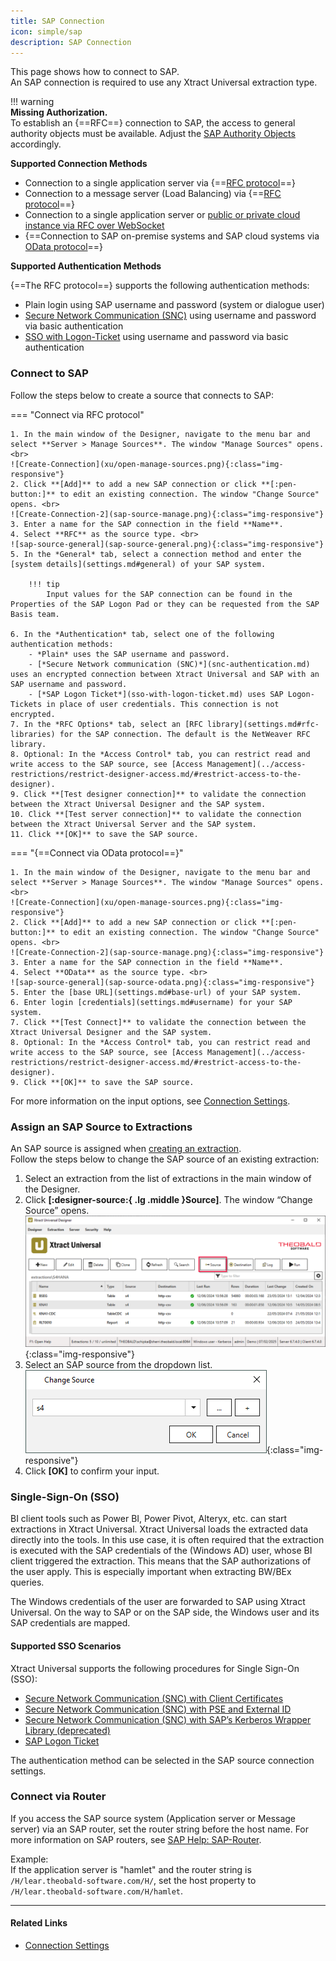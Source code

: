 ```yaml
---
title: SAP Connection
icon: simple/sap
description: SAP Connection
---
```


This page shows how to connect to SAP.<br>
An SAP connection is required to use any Xtract Universal extraction type.

!!! warning  
	**Missing Authorization.**<br>
    To establish an {==RFC==} connection to SAP, the access to general authority objects must be available.
    Adjust the [SAP Authority Objects](site:documentation/setup-in-sap/sap-authority-objects#general-authorization-objects) accordingly.


**Supported Connection Methods** 

- Connection to a single application server via {==[RFC protocol](settings.md/#source-type-rfc)==}
- Connection to a message server (Load Balancing) via {==[RFC protocol](settings.md/#source-type-rfc)==}
- Connection to a single application server or [public or private cloud instance via RFC over WebSocket](../../knowledge-base/access-data-in-the-sap-public-cloud.md)
- {==Connection to SAP on-premise systems and SAP cloud systems via [OData protocol](settings.md/#source-type-odata)==}

**Supported Authentication Methods** 

{==The RFC protocol==} supports the following authentication methods:

- Plain login using SAP username and password (system or dialogue user)
- [Secure Network Communication (SNC)](snc-authentication.md) using username and password via basic authentication
- [SSO with Logon-Ticket](sso-with-logon-ticket.md) using username and password via basic authentication

### Connect to SAP

Follow the steps below to create a source that connects to SAP:

=== "Connect via RFC protocol"

	1. In the main window of the Designer, navigate to the menu bar and select **Server > Manage Sources**. The window "Manage Sources" opens.  <br>
	![Create-Connection](xu/open-manage-sources.png){:class="img-responsive"}
	2. Click **[Add]** to add a new SAP connection or click **[:pen-button:]** to edit an existing connection. The window "Change Source" opens. <br>
	![Create-Connection-2](sap-source-manage.png){:class="img-responsive"}
	3. Enter a name for the SAP connection in the field **Name**.
	4. Select **RFC** as the source type. <br>
	![sap-source-general](sap-source-general.png){:class="img-responsive"}
	5. In the *General* tab, select a connection method and enter the [system details](settings.md#general) of your SAP system. 

		!!! tip
			Input values for the SAP connection can be found in the Properties of the SAP Logon Pad or they can be requested from the SAP Basis team.
					
	6. In the *Authentication* tab, select one of the following authentication methods:
		- *Plain* uses the SAP username and password.
		- [*Secure Network communication (SNC)*](snc-authentication.md) uses an encrypted connection between Xtract Universal and SAP with an SAP username and password.
		- [*SAP Logon Ticket*](sso-with-logon-ticket.md) uses SAP Logon-Tickets in place of user credentials. This connection is not encrypted.
	7. In the *RFC Options* tab, select an [RFC library](settings.md#rfc-libraries) for the SAP connection. The default is the NetWeaver RFC library.
	8. Optional: In the *Access Control* tab, you can restrict read and write access to the SAP source, see [Access Management](../access-restrictions/restrict-designer-access.md/#restrict-access-to-the-designer).
	9. Click **[Test designer connection]** to validate the connection between the Xtract Universal Designer and the SAP system. 
	10. Click **[Test server connection]** to validate the connection between the Xtract Universal Server and the SAP system. 
	11. Click **[OK]** to save the SAP source.
	


=== "{==Connect via OData protocol==}"

	1. In the main window of the Designer, navigate to the menu bar and select **Server > Manage Sources**. The window "Manage Sources" opens.  <br>
	![Create-Connection](xu/open-manage-sources.png){:class="img-responsive"}
	2. Click **[Add]** to add a new SAP connection or click **[:pen-button:]** to edit an existing connection. The window "Change Source" opens. <br>
	![Create-Connection-2](sap-source-manage.png){:class="img-responsive"}
	3. Enter a name for the SAP connection in the field **Name**.
	4. Select **OData** as the source type. <br>
	![sap-source-general](sap-source-odata.png){:class="img-responsive"}
	5. Enter the [base URL](settings.md#base-url) of your SAP system.
	6. Enter login [credentials](settings.md#username) for your SAP system.
	7. Click **[Test Connect]** to validate the connection between the Xtract Universal Designer and the SAP system.  
	8. Optional: In the *Access Control* tab, you can restrict read and write access to the SAP source, see [Access Management](../access-restrictions/restrict-designer-access.md/#restrict-access-to-the-designer).
	9. Click **[OK]** to save the SAP source.

	
For more information on the input options, see [Connection Settings](settings.md).

### Assign an SAP Source to Extractions

An SAP source is assigned when [creating an extraction](../../getting-started.md/#create-an-extraction). <br>
Follow the steps below to change the SAP source of an existing extraction:

1. Select an extraction from the list of extractions in the main window of the Designer.
2. Click **[:designer-source:{ .lg .middle }Source]**. The window “Change Source” opens.<br>
![open-sap-source](xu/open-sap-source.png){:class="img-responsive"}
3. Select an SAP source from the dropdown list.<br>
![sap-source-change](sap-source-change.png){:class="img-responsive"}
4. Click **[OK]** to confirm your input.

### Single-Sign-On (SSO)

BI client tools such as Power BI, Power Pivot, Alteryx, etc. can start extractions in Xtract Universal. 
Xtract Universal loads the extracted data directly into the tools. 
In this use case, it is often required that the extraction is executed with the SAP credentials of the (Windows AD) user, whose BI client triggered the extraction. 
This means that the SAP authorizations of the user apply. This is especially important when extracting BW/BEx queries.

The Windows credentials of the user are forwarded to SAP using Xtract Universal. 
On the way to SAP or on the SAP side, the Windows user and its SAP credentials are mapped.

#### Supported SSO Scenarios

Xtract Universal supports the following procedures for Single Sign-On (SSO):

- [Secure Network Communication (SNC) with Client Certificates](../../knowledge-base/sso-with-client-certificates.md)
- [Secure Network Communication (SNC) with PSE and External ID](../../knowledge-base/sso-with-external-id.md)
- [Secure Network Communication (SNC) with SAP’s Kerberos Wrapper Library (deprecated)](../../knowledge-base/sso-with-kerberos-snc.md)
- [SAP Logon Ticket](../../knowledge-base/sso-with-logon-ticket.md)

The authentication method can be selected in the SAP source connection settings.


### Connect via Router

If you access the SAP source system (Application server or Message server) via an SAP router, set the router string before the host name. 
For more information on SAP routers, see [SAP Help: SAP-Router](https://help.sap.com/viewer/6d9a59096c4b1014b507f15bed51571f/7.01.22/en-US/486b41efb74c07bee10000000a42189d.html).

Example:<br>
If the application server is "hamlet" and the router string is `/H/lear.theobald-software.com/H/`, set the host property to `/H/lear.theobald-software.com/H/hamlet`.


*****
#### Related Links
- [Connection Settings](settings.md)
